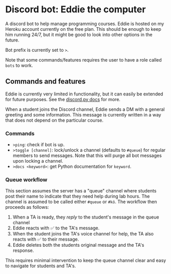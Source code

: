 # Discord bot: Eddie the computer
A discord bot to help manage programming courses. Eddie is hosted on my Heroku account currently on the free plan. 
This should be enough to keep him running 24/7, but it might be good to look into other options in the future.

Bot prefix is currently set to `>`.

Note that some commands/features requires the user to have a role called `bots` to work.

## Commands and features
Eddie is currently very limited in functionality, but it can easily be extended for future purposes. 
See the [discord.py docs](https://discordpy.readthedocs.io/en/latest/index.html) for more.

When a student joins the Discord channel, Eddie sends a DM with a general greeting and some information.
This message is currently written in a way that does not depend on the particular course.

### Commands
- `>ping`: check if bot is up.
- `>toggle [channel]`: lock/unlock a channel (defaults to `#queue`) for regular members to send messages. 
Note that this will purge all bot messages upon locking a channel.
- `>docs <keyword>`: get Python documentation for `keyword`.

### Queue workflow
This section assumes the server has a "queue" channel where students post their name to indicate that they need help during lab hours. 
The channel is assumed to be called either `#queue` or `#kö`. The workflow then proceeds as follows:
1. When a TA is ready, they *reply* to the student's message in the queue channel
2. Eddie reacts with ✅ to the TA's message.
3. When the student joins the TA's voice channel for help, the TA also reacts with ✅ to their message.
4. Eddie deletes both the students original message and the TA's response.

This requires minimal intervention to keep the queue channel clear and easy to navigate for students and TA's.
